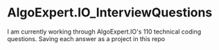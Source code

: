 # AlgoExpert.IO_InterviewQuestions
I am currently working through AlgoExpert.IO's 110 technical coding questions. Saving each answer as a project in this repo
